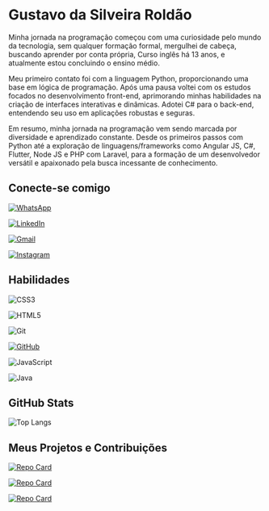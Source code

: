 
# Gustavo da Silveira Roldão

Minha jornada na programação começou com uma curiosidade pelo mundo da tecnologia, sem qualquer formação formal, mergulhei de cabeça, buscando aprender por conta própria, Curso inglês há 13 anos, e atualmente estou concluindo o ensino médio.

Meu primeiro contato foi com a linguagem Python, proporcionando uma base em lógica de programação. Após uma pausa voltei com os estudos focados no desenvolvimento front-end, aprimorando minhas habilidades na criação de interfaces interativas e dinâmicas. Adotei C# para o back-end, entendendo seu uso em aplicações robustas e seguras. 

Em resumo, minha jornada na programação vem sendo marcada por diversidade e aprendizado constante. Desde os primeiros passos com Python até a exploração de linguagens/frameworks como Angular JS, C#, Flutter, Node JS e PHP com Laravel, para a formação de um desenvolvedor versátil e apaixonado pela busca incessante de conhecimento.
## Conecte-se comigo

 [![WhatsApp](https://img.shields.io/badge/WhatsApp-25D366?style=for-the-badge&logo=whatsapp&logoColor=white)](https://wa.me/5551980280868) 
 
[![LinkedIn](https://img.shields.io/badge/LinkedIn-0077B5?style=for-the-badge&logo=linkedin&logoColor=white)](https://www.linkedin.com/in/gustavodsroldao/)

 [![Gmail](https://img.shields.io/badge/Gmail-333333?style=for-the-badge&logo=gmail&logoColor=red)](mailto:gustavodsroldao@gmail.com) 

 [![Instagram](https://img.shields.io/badge/-Instagram-%23E4405F?style=for-the-badge&logo=instagram&logoColor=white)](https://www.instagram.com/gustavodasilveirasr/) 

## Habilidades

 ![CSS3](https://img.shields.io/badge/CSS3-1572B6?style=for-the-badge&logo=css3&logoColor=white) 

 ![HTML5](https://img.shields.io/badge/HTML5-E34F26?style=for-the-badge&logo=html5&logoColor=white) 

 ![Git](https://img.shields.io/badge/GIT-E44C30?style=for-the-badge&logo=git&logoColor=white)

  [![GitHub](https://img.shields.io/badge/GitHub-100000?style=for-the-badge&logo=github&logoColor=white)](https://github.com/gustavodsroldao) 

   ![JavaScript](https://img.shields.io/badge/JavaScript-F7DF1E?style=for-the-badge&logo=javascript&logoColor=black) 

   ![Java](https://img.shields.io/badge/java-%23ED8B00.svg?style=for-the-badge&logo=openjdk&logoColor=white) 
  

## GitHub Stats
![Top Langs](https://github-readme-stats-git-masterrstaa-rickstaa.vercel.app/api/top-langs/?username=gustavodsroldao&layout=compact&bg_color=000&border_color=30A3DC&title_color=E94D5F&text_color=FFF)

## Meus Projetos e Contribuições
[![Repo Card](https://github-readme-stats.vercel.app/api/pin/?username=gustavodsroldao&repo=gustavodev&bg_color=000&border_color=30A3DC&show_icons=true&icon_color=30A3DC&title_color=E94D5F&text_color=FFF)](https://github.com/gustavodsroldao/gustavodev)

[![Repo Card](https://github-readme-stats.vercel.app/api/pin/?username=gustavodsroldao&repo=rimberio&bg_color=000&border_color=30A3DC&show_icons=true&icon_color=30A3DC&title_color=E94D5F&text_color=FFF)](https://github.com/gustavodsroldao/rimberio)

[![Repo Card](https://github-readme-stats.vercel.app/api/pin/?username=gustavodsroldao&repo=dio-lab-open-source&bg_color=000&border_color=30A3DC&show_icons=true&icon_color=30A3DC&title_color=E94D5F&text_color=FFF)](https://github.com/gustavodsroldao/dio-lab-open-source)




